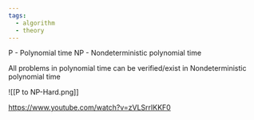 ```yaml
---
tags:
  - algorithm
  - theory
---
```


P - Polynomial time
NP - Nondeterministic polynomial time

All problems in polynomial time can be verified/exist in Nondeterministic polynomial time

![[P to NP-Hard.png]]

https://www.youtube.com/watch?v=zVLSrrIKKF0

